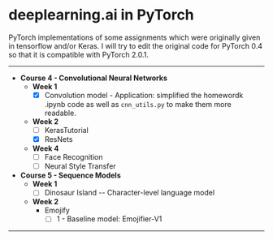 # deeplearning.ai in PyTorch
PyTorch implementations of some assignments which were originally given in tensorflow and/or Keras.
I will try to edit the original code for PyTorch 0.4 so that it is compatible with PyTorch 2.0.1. 


---
* <b>Course 4 - Convolutional Neural Networks</b>
   * <b>Week 1</b>
       * [x] Convolution model - Application: simplified the homewordk .ipynb code as well as `cnn_utils.py` to make them more readable.
   * <b>Week 2</b>
       * [ ] KerasTutorial
       * [x] ResNets
   * <b>Week 4</b>
       * [ ] Face Recognition
       * [ ] Neural Style Transfer
* <b>Course 5 - Sequence Models</b>
   * <b>Week 1</b>
       * [ ] Dinosaur Island -- Character-level language model
   * <b>Week 2</b>
       * Emojify
            * [ ] 1 - Baseline model: Emojifier-V1
---


